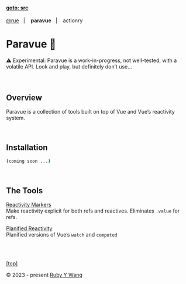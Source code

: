 #### [goto: src](https://github.com/ruby-cube/rue/tree/main/packages/paravue)
[@rue](https://github.com/ruby-cube/rue#goto-src)  &nbsp;&nbsp;|&nbsp; &nbsp;  **paravue**  &nbsp;&nbsp;|&nbsp; &nbsp; actionry
# Paravue 🌴

<aside>
⚠️ Experimental: Paravue is a work-in-progress, not well-tested, with a volatile API. Look and play, but definitely don’t use…
</aside>
</br>
</br>

## Overview

Paravue is a collection of tools built on top of Vue and Vue’s reactivity system.

<br/>

## Installation

```bash
(coming soon ...)
```
</br>

## The Tools

[Reactivity Markers](https://github.com/ruby-cube/rue/tree/main/packages/paravue/docs/reactivity-markers.md#goto-src)
<br/>
Make reactivity explicit for both refs and reactives.  Eliminates `.value` for refs.

[Planified Reactivity](https://github.com/ruby-cube/rue/tree/main/packages/paravue/docs/planified-reactivity.md#goto-src)
<br/>
Planified versions of Vue’s `watch` and `computed`

<br/>
<br/>

[[top]](https://github.com/ruby-cube/rue/tree/main/packages/paravue#goto-src)

© 2023 - present [Ruby Y Wang](https://github.com/ruby-cube)